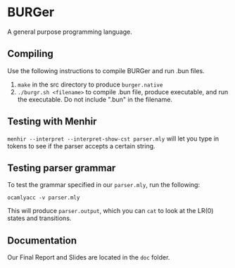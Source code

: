 # BURGer
A general purpose programming language.

## Compiling
Use the following instructions to compile BURGer and run .bun files.

1. ```make``` in the src directory to produce ```burger.native```
2. ```./burgr.sh <filename>``` to compile .bun file, produce executable, and run the executable. Do not include ".bun" in the filename.


## Testing with Menhir

```menhir --interpret --interpret-show-cst parser.mly``` will let you type in tokens to see if the parser accepts a certain string.

## Testing parser grammar

To test the grammar specified in our ```parser.mly```, run the following:

```ocamlyacc -v parser.mly```

This will produce ```parser.output```, which you can ```cat``` to look at the LR(0) states and transitions.

## Documentation
Our Final Report and Slides are located in the ```doc``` folder.
